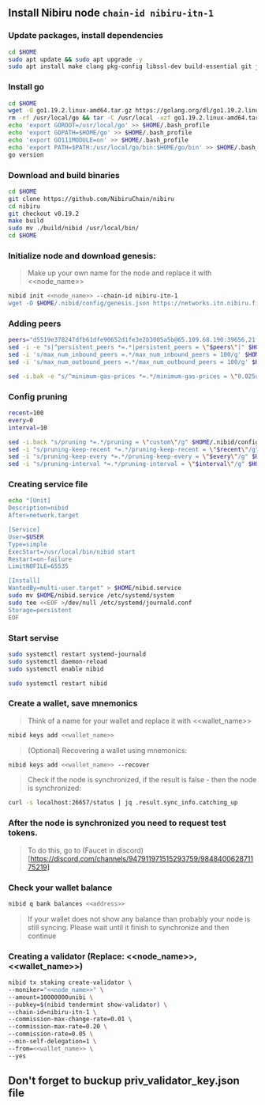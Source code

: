 ## Install Nibiru node ```chain-id nibiru-itn-1```

### Update packages, install dependencies
```bash
cd $HOME
sudo apt update && sudo apt upgrade -y
sudo apt install make clang pkg-config libssl-dev build-essential git jq ncdu bsdmainutils htop -y < "/dev/null"
```
### Install go
```bash
cd $HOME
wget -O go1.19.2.linux-amd64.tar.gz https://golang.org/dl/go1.19.2.linux-amd64.tar.gz
rm -rf /usr/local/go && tar -C /usr/local -xzf go1.19.2.linux-amd64.tar.gz && rm go1.19.2.linux-amd64.tar.gz
echo 'export GOROOT=/usr/local/go' >> $HOME/.bash_profile
echo 'export GOPATH=$HOME/go' >> $HOME/.bash_profile
echo 'export GO111MODULE=on' >> $HOME/.bash_profile
echo 'export PATH=$PATH:/usr/local/go/bin:$HOME/go/bin' >> $HOME/.bash_profile && . $HOME/.bash_profile
go version
```
### Download and build binaries
```bash
cd $HOME
git clone https://github.com/NibiruChain/nibiru
cd nibiru
git checkout v0.19.2
make build
sudo mv ./build/nibid /usr/local/bin/
cd $HOME
```
### Initialize node and download genesis:
> Make up your own name for the node and replace it with <<node_name>>
```bash
nibid init <<node_name>> --chain-id nibiru-itn-1
wget -O $HOME/.nibid/config/genesis.json https://networks.itn.nibiru.fi/nibiru-itn-1/genesis
```
### Adding peers
```bash
peers="d5519e378247dfb61dfe90652d1fe3e2b3005a5b@65.109.68.190:39656,21fd6452200922441d9ef4fa33813b014bee0434@185.81.167.181:26656"
sed -i -e "s|^persistent_peers *=.*|persistent_peers = \"$peers\"|" $HOME/.nibid/config/config.toml
sed -i 's/max_num_inbound_peers =.*/max_num_inbound_peers = 100/g' $HOME/.nibid/config/config.toml
sed -i 's/max_num_outbound_peers =.*/max_num_outbound_peers = 100/g' $HOME/.nibid/config/config.toml

sed -i.bak -e "s/^minimum-gas-prices *=.*/minimum-gas-prices = \"0.025unibi\"/;" ~/.nibid/config/app.toml
```
### Config pruning
```bash
recent=100
every=0
interval=10

sed -i.back "s/pruning *=.*/pruning = \"custom\"/g" $HOME/.nibid/config/app.toml
sed -i "s/pruning-keep-recent *=.*/pruning-keep-recent = \"$recent\"/g" $HOME/.nibid/config/app.toml
sed -i "s/pruning-keep-every *=.*/pruning-keep-every = \"$every\"/g" $HOME/.nibid/config/app.toml
sed -i "s/pruning-interval *=.*/pruning-interval = \"$interval\"/g" $HOME/.nibid/config/app.toml
```
### Creating service file
```bash
echo "[Unit]
Description=nibid
After=network.target

[Service]
User=$USER
Type=simple
ExecStart=/usr/local/bin/nibid start
Restart=on-failure
LimitNOFILE=65535

[Install]
WantedBy=multi-user.target" > $HOME/nibid.service
sudo mv $HOME/nibid.service /etc/systemd/system
sudo tee <<EOF >/dev/null /etc/systemd/journald.conf
Storage=persistent
EOF
```
### Start servise
```bash
sudo systemctl restart systemd-journald
sudo systemctl daemon-reload
sudo systemctl enable nibid 

sudo systemctl restart nibid 
```

### Create a wallet, save mnemonics
> Think of a name for your wallet and replace it with <<wallet_name>>
```bash
nibid keys add <<wallet_name>>
```
> (Optional) Recovering a wallet using mnemonics:
```bash
nibid keys add <<wallet_name>> --recover
```
> Check if the node is synchronized, if the result is false - then the node is synchronized:
```bash
curl -s localhost:26657/status | jq .result.sync_info.catching_up
```
### After the node is synchronized you need to request test tokens.
> To do this, go to (Faucet in discord)[https://discord.com/channels/947911971515293759/984840062871175219]

### Check your wallet balance
```bash
nibid q bank balances <<address>>
```
> If your wallet does not show any balance than probably your node is still syncing. Please wait until it finish to synchronize and then continue

### Creating a validator (Replace: <<node_name>>, <<wallet_name>>) 
```bash
nibid tx staking create-validator \
--moniker="<<node_name>>" \
--amount=10000000unibi \
--pubkey=$(nibid tendermint show-validator) \
--chain-id=nibiru-itn-1 \
--commission-max-change-rate=0.01 \
--commission-max-rate=0.20 \
--commission-rate=0.05 \
--min-self-delegation=1 \
--from=<<wallet_name>> \
--yes 
```

## Don't forget to buckup **priv_validator_key.json** file
